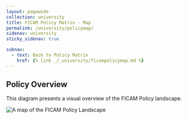 ```yaml
---
layout: pagewide
collection: university
title: FICAM Policy Matrix - Map
permalink: /university/policymap/
sidenav: university
sticky_sidenav: true

subnav:
  - text: Back to Policy Matrix
    href: {% link _/_university/ficampolicymap.md %}
---
```


## Policy Overview

This diagram presents a visual overview of the FICAM Policy landscape.

![A map of the FICAM Policy Landscape]({{site.baseurl}}/assets/img/ficam-policy-landscape-map.svg)